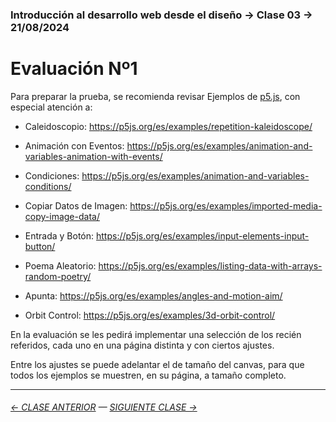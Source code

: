 ### Introducción al desarrollo web desde el diseño → Clase 03 → 21/08/2024

# Evaluación Nº1

Para preparar la prueba, se recomienda revisar Ejemplos de [p5.js](https://p5js.org/es/examples/), con especial atención a:

- Caleidoscopio: https://p5js.org/es/examples/repetition-kaleidoscope/

- Animación con Eventos: https://p5js.org/es/examples/animation-and-variables-animation-with-events/

- Condiciones: https://p5js.org/es/examples/animation-and-variables-conditions/

- Copiar Datos de Imagen: https://p5js.org/es/examples/imported-media-copy-image-data/

- Entrada y Botón: https://p5js.org/es/examples/input-elements-input-button/

- Poema Aleatorio: https://p5js.org/es/examples/listing-data-with-arrays-random-poetry/

- Apunta: https://p5js.org/es/examples/angles-and-motion-aim/

- Orbit Control: https://p5js.org/es/examples/3d-orbit-control/

En la evaluación se les pedirá implementar una selección de los recién referidos, cada uno en una página distinta y con ciertos ajustes.

Entre los ajustes se puede adelantar el de tamaño del canvas, para que todos los ejemplos se muestren, en su página, a tamaño completo.

- - - - - - - 

###### [← CLASE ANTERIOR](https://github.com/profesorfaco/dno096-2024/tree/main/clase-02) — [SIGUIENTE CLASE →](https://github.com/profesorfaco/dno096-2024/tree/main/clase-04)

